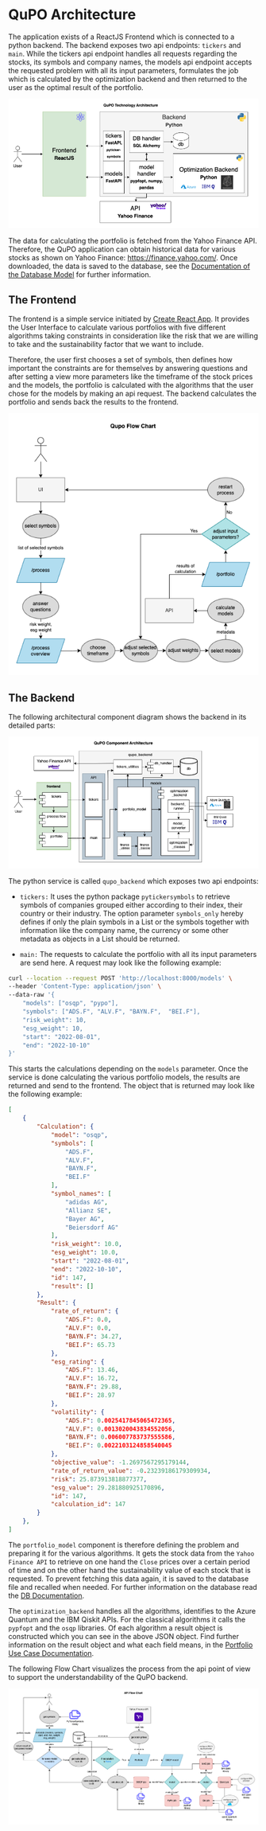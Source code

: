 # QuPO Architecture

The application exists of a ReactJS Frontend which is connected to a python backend. The backend exposes two api endpoints: `tickers` and `main`. While the tickers api endpoint handles all requests regarding the stocks, its symbols and company names, the models api endpoint accepts the requested problem with all its input parameters, formulates the job which is calculated by the optimization backend and then returned to the user as the optimal result of the portfolio.

![QuPO Technology Architecture](Qupo_Technology_Architecture.png)

The data for calculating the portfolio is fetched from the Yahoo Finance API. Therefore, the QuPO application can obtain historical data for various stocks as shown on Yahoo Finance: <https://finance.yahoo.com/>. Once downloaded, the data is saved to the database, see the [Documentation of the Database Model](../db/README.md) for further information.

## The Frontend

The frontend is a simple service initiated by [Create React App](https://github.com/facebook/create-react-app). It provides the User Interface to calculate various portfolios with five different algorithms taking constraints in consideration like the risk that we are willing to take and the sustainability factor that we want to include.

Therefore, the user first chooses a set of symbols, then defines how important the constraints are for themselves by answering questions and after setting a view more parameters like the timeframe of the stock prices and the models, the portfolio is calculated with the algorithms that the user chose for the models by making an api request. The backend calculates the portfolio and sends back the results to the frontend.

![QuPO Flow Chart](Qupo_Flow_Chart.png)

## The Backend

The following architectural component diagram shows the backend in its detailed parts:

![QuPO Component Architecture](component_arch.png)

The python service is called `qupo_backend` which exposes two api endpoints:

- `tickers:` It uses the python package `pytickersymbols` to retrieve symbols of companies grouped either according to their index, their country or their industry. The option parameter `symbols_only` hereby defines if only the plain symbols in a List or the symbols together with information like the company name, the currency or some other metadata as objects in a List should be returned.

- `main:`
  The requests to calculate the portfolio with all its input parameters are send here. A request may look like the following example:

```bash
curl --location --request POST 'http://localhost:8000/models' \
--header 'Content-Type: application/json' \
--data-raw '{
    "models": ["osqp", "pypo"],
    "symbols": ["ADS.F", "ALV.F", "BAYN.F",  "BEI.F"],
    "risk_weight": 10,
    "esg_weight": 10,
    "start": "2022-08-01",
    "end": "2022-10-10"
}'
```

This starts the calculations depending on the `models` parameter. Once the service is done calculating the various portfolio models, the results are returned and send to the frontend. The object that is returned may look like the following example:

```JSON
[
    {
        "Calculation": {
            "model": "osqp",
            "symbols": [
                "ADS.F",
                "ALV.F",
                "BAYN.F",
                "BEI.F"
            ],
            "symbol_names": [
                "adidas AG",
                "Allianz SE",
                "Bayer AG",
                "Beiersdorf AG"
            ],
            "risk_weight": 10.0,
            "esg_weight": 10.0,
            "start": "2022-08-01",
            "end": "2022-10-10",
            "id": 147,
            "result": []
        },
        "Result": {
            "rate_of_return": {
                "ADS.F": 0.0,
                "ALV.F": 0.0,
                "BAYN.F": 34.27,
                "BEI.F": 65.73
            },
            "esg_rating": {
                "ADS.F": 13.46,
                "ALV.F": 16.72,
                "BAYN.F": 29.88,
                "BEI.F": 28.97
            },
            "volatility": {
                "ADS.F": 0.0025417845065472365,
                "ALV.F": 0.0013020043834552056,
                "BAYN.F": 0.006007783737555586,
                "BEI.F": 0.0022103124858540045
            },
            "objective_value": -1.2697567295179144,
            "rate_of_return_value": -0.23239186179309934,
            "risk": 25.873913818877377,
            "esg_value": 29.281880925170896,
            "id": 147,
            "calculation_id": 147
        }
    },
]
```

The `portfolio_model` component is therefore defining the problem and preparing it for the various algorithms. It gets the stock data from the `Yahoo Finance API` to retrieve on one hand the `Close` prices over a certain period of time and on the other hand the sustainability value of each stock that is requested. To prevent fetching this data again, it is saved to the database file and recalled when needed. For further information on the database read the [DB Documentation](../db/README.md).

The `optimization_backend` handles all the algorithms, identifies to the Azure Quantum and the IBM Qiskit APIs. For the classical algorithms it calls the `pypfopt` and the `osqp` libraries. Of each algorithm a result object is constructed which you can see in the above JSON object. Find further information on the result object and what each field means, in the [Portfolio Use Case Documentation](../portfolio_optimization/README.md#result).

The following Flow Chart visualizes the process from the api point of view to support the understandability of the QuPO backend.

![QuPO API Flow Chart](API_Flow_Chart.png)
